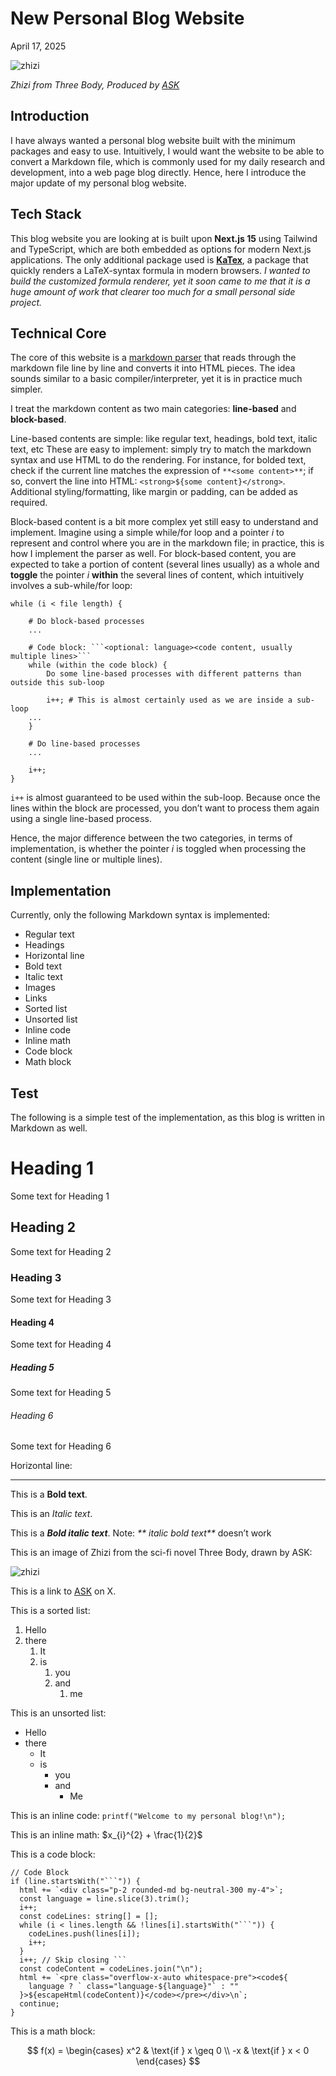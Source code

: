 # New Personal Blog Website

April 17, 2025

![zhizi](./zhizi.PNG)

_Zhizi from Three Body, Produced by [ASK](https://x.com/askziye)_

## Introduction

I have always wanted a personal blog website built with the minimum packages and easy to use. Intuitively, I would want the website to be able to convert a Markdown file, which is commonly used for my daily research and development, into a web page blog directly. Hence, here I introduce the major update of my personal blog website.

## Tech Stack

This blog website you are looking at is built upon **Next.js 15** using Tailwind and TypeScript, which are both embedded as options for modern Next.js applications. The only additional package used is **[KaTex](https://katex.org/)**, a package that quickly renders a LaTeX-syntax formula in modern browsers. _I wanted to build the customized formula renderer, yet it soon came to me that it is a huge amount of work that clearer too much for a small personal side project._

## Technical Core

The core of this website is a [markdown parser](https://github.com/DahaoTang/Blogs/blob/main/lib/markdownParser.ts) that reads through the markdown file line by line and converts it into HTML pieces. The idea sounds similar to a basic compiler/interpreter, yet it is in practice much simpler.

I treat the markdown content as two main categories: **line-based** and **block-based**.

Line-based contents are simple: like regular text, headings, bold text, italic text, etc These are easy to implement: simply try to match the markdown syntax and use HTML to do the rendering. For instance, for bolded text, check if the current line matches the expression of `**<some content>**`; if so, convert the line into HTML: `<strong>${some content}</strong>`. Additional styling/formatting, like margin or padding, can be added as required.

Block-based content is a bit more complex yet still easy to understand and implement. Imagine using a simple while/for loop and a pointer $i$ to represent and control where you are in the markdown file; in practice, this is how I implement the parser as well. For block-based content, you are expected to take a portion of content (several lines usually) as a whole and **toggle** the pointer $i$ **within** the several lines of content, which intuitively involves a sub-while/for loop:

```
while (i < file length) {

	# Do block-based processes
	...

	# Code block: ```<optional: language><code content, usually multiple lines>```
	while (within the code block) {
		Do some line-based processes with different patterns than outside this sub-loop

		i++; # This is almost certainly used as we are inside a sub-loop
	...
	}

	# Do line-based processes
	...

	i++;
}
```

`i++` is almost guaranteed to be used within the sub-loop. Because once the lines within the block are processed, you don’t want to process them again using a single line-based process.

Hence, the major difference between the two categories, in terms of implementation, is whether the pointer $i$ is toggled when processing the content (single line or multiple lines).

## Implementation

Currently, only the following Markdown syntax is implemented:

- Regular text
- Headings
- Horizontal line
- Bold text
- Italic text
- Images
- Links
- Sorted list
- Unsorted list
- Inline code
- Inline math
- Code block
- Math block

## Test

The following is a simple test of the implementation, as this blog is written in Markdown as well.

# Heading 1

Some text for Heading 1

## Heading 2

Some text for Heading 2

### Heading 3

Some text for Heading 3

#### Heading 4

Some text for Heading 4

##### Heading 5

Some text for Heading 5

###### Heading 6

Some text for Heading 6

Horizontal line:

---

This is a **Bold text**.

This is an _Italic text_.

This is a **_Bold italic text_**. Note: _** italic bold text**_ doesn’t work

This is an image of Zhizi from the sci-fi novel Three Body, drawn by ASK:

![zhizi](./zhizi.PNG)

This is a link to [ASK](https://x.com/askziye) on X.

This is a sorted list:

1. Hello
2. there
   1. It
   2. is
      1. you
      2. and
         1. me

This is an unsorted list:

- Hello
- there
  - It
  - is
    - you
    - and
      - Me

This is an inline code: `printf("Welcome to my personal blog!\n");`

This is an inline math: $x_{i}^{2} + \frac{1}{2}$

This is a code block:

```
// Code Block
if (line.startsWith("```")) {
  html += `<div class="p-2 rounded-md bg-neutral-300 my-4">`;
  const language = line.slice(3).trim();
  i++;
  const codeLines: string[] = [];
  while (i < lines.length && !lines[i].startsWith("```")) {
    codeLines.push(lines[i]);
    i++;
  }
  i++; // Skip closing ```
  const codeContent = codeLines.join("\n");
  html += `<pre class="overflow-x-auto whitespace-pre"><code${
    language ? ` class="language-${language}"` : ""
  }>${escapeHtml(codeContent)}</code></pre></div>\n`;
  continue;
}
```

This is a math block:

$$
f(x) =
\begin{cases}
  x^2 & \text{if } x \geq 0 \\
  -x & \text{if } x < 0
\end{cases}
$$

